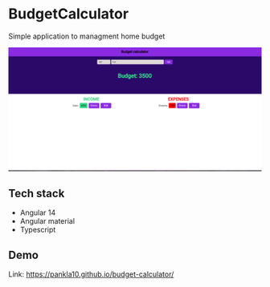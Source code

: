 # BudgetCalculator

Simple application to managment home budget

![Image](src/assets/budget.png)

## Tech stack

* Angular 14
* Angular material
* Typescript

## Demo

Link: https://pankla10.github.io/budget-calculator/
